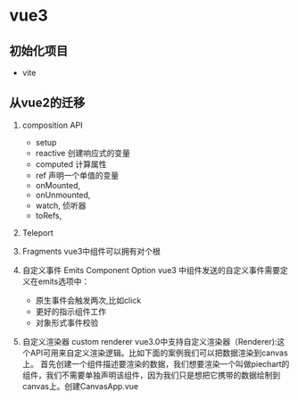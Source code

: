 # vue3
## 初始化项目
- vite

## 从vue2的迁移
1. composition API
    - setup 
    - reactive
    创建响应式的变量
    - computed
    计算属性
    - ref 
    声明一个单值的变量
    - onMounted,
    - onUnmounted,
    - watch,
    侦听器
    - toRefs,

2. Teleport

3. Fragments
    vue3中组件可以拥有对个根

4. 自定义事件 Emits Component Option
    vue3 中组件发送的自定义事件需要定义在emits选项中：
    - 原生事件会触发两次,比如click
    - 更好的指示组件工作
    - 对象形式事件校验

5. 自定义渲染器 custom renderer
    vue3.0中支持自定义渲染器（Renderer):这个API可用来自定义渲染逻辑。比如下面的案例我们可以把数据渲染到canvas上。
    首先创建一个组件描述要渲染的数据，我们想要渲染一个叫做piechart的组件，我们不需要单独声明该组件，因为我们只是想把它携带的数据绘制到canvas上。创建CanvasApp.vue



